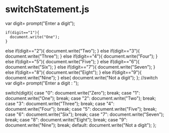# switchStatement.js
 var digit= prompt("Enter a digit");

    if(digit=="1"){
      document.write("One");
    }
   else if(digit=="2"){
      document.write("Two");
    }
   else if(digit=="3"){
      document.write("Three");
    }
   else if(digit=="4"){
      document.write("Four");
    }
   else if(digit=="5"){
      document.write("Five");
    }
   else if(digit=="6"){
      document.write("Six");
    }
    else if(digit=="7"){
      document.write("Seven");
    }
    else if(digit=="8"){
      document.write("Eight");
    }
    else if(digit=="9"){
      document.write("Nine");
    }
    else{
      document.write("Not a digit");
    };
    //switch
    var digit= prompt("Enter a digit : ");

 switch(digit){
  case "0":
  document.write("Zero");
  break;
  case "1":
  document.write("One");
  break;
  case "2":
  document.write("Two");
  break;
  case "3":
  document.write("Three");
  break;
  case "4":
  document.write("Four");
  break;
  case "5":
  document.write("Five");
  break;
  case "6":
  document.write("Six");
  break;
  case "7":
  document.write("Seven");
  break;
  case "8":
  document.write("Eight");
  break;
  case "9":
  document.write("Nine");
  break;
  default:
    document.write("Not a digit");
 };
      
